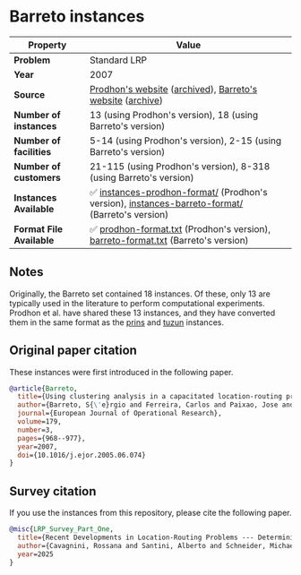 # Barreto instances

| Property    | Value |
| ----------- | ----- |
| **Problem** | Standard LRP |
| **Year**    | 2007 |
| **Source**  | [Prodhon's website](http://prodhonc.free.fr/Instances/instances_us.htm) ([archived](https://web.archive.org/web/20250131140029/http://prodhonc.free.fr/Instances/instances_us.htm)), [Barreto's website](https://sweet.ua.pt/sbarreto/_private/SergioBarretoHomePage.htm) ([archive](https://web.archive.org/web/20250131143425/https://sweet.ua.pt/sbarreto/_private/SergioBarretoHomePage.htm)) |
| **Number of instances** | 13 (using Prodhon's version), 18 (using Barreto's version) |
| **Number of facilities** | 5-14 (using Prodhon's version), 2-15 (using Barreto's version) |
| **Number of customers** | 21-115 (using Prodhon's version), 8-318 (using Barreto's version) |
| **Instances Available** | ✅ [instances-prodhon-format/](instances-prodhon-format/) (Prodhon's version), [instances-barreto-format/](instances-barreto-format/) (Barreto's version) |
| **Format File Available** | ✅ [prodhon-format.txt](prodhon-format.txt) (Prodhon's version), [barreto-format.txt](barreto-format.txt) (Barreto's version) |

## Notes

Originally, the Barreto set contained 18 instances.
Of these, only 13 are typically used in the literature to perform computational experiments.
Prodhon et al. have shared these 13 instances, and they have converted them in the same format as the [prins](../prins/) and [tuzun](../tuzun/) instances.

## Original paper citation

These instances were first introduced in the following paper.

```bib
@article{Barreto,
  title={Using clustering analysis in a capacitated location-routing problem},
  author={Barreto, S{\'e}rgio and Ferreira, Carlos and Paixao, Jose and {Santos Sousa}, Beatriz},
  journal={European Journal of Operational Research},
  volume=179,
  number=3,
  pages={968--977},
  year=2007,
  doi={10.1016/j.ejor.2005.06.074}
}
```

## Survey citation

If you use the instances from this repository, please cite the following paper.

```bib
@misc{LRP_Survey_Part_One,
  title={Recent Developments in Location-Routing Problems --- Deterministic, single-echelon, single-objective, single-period problems},
  author={Cavagnini, Rossana and Santini, Alberto and Schneider, Michael},
  year=2025
}
```
